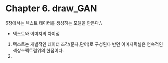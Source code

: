 # Chapter 6. draw_GAN
6장에서는 텍스트 데이터를 생성하는 모델을 만든다.\
- 텍스트와 이미지의 차이점
1. 텍스트는 개별적인 데이터 조각(문자,단어)로 구성된다 반면 이미지픽셀은 연속적인 색상스펙트럼위의 한점이다.
2. 
